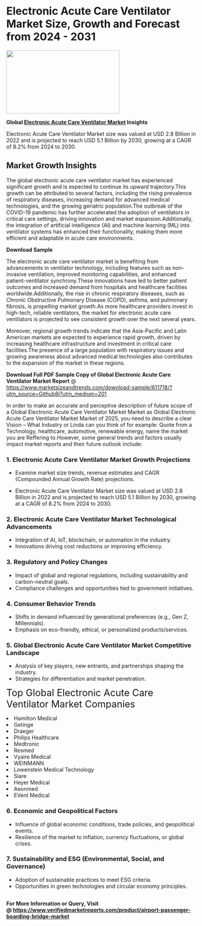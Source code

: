 <H1>Electronic Acute Care Ventilator Market Size, Growth and Forecast from 2024 - 2031</H1><img class="aligncenter size-medium wp-image-584254" src="https://thirdeyenews.in/wp-content/uploads/2024/09/Global-Market-Research-300x168.jpeg" alt="" width="300" height="168" /><p><strong>Global&nbsp;<a href="https://www.marketsizeandtrends.com/download-sample/611718/?utm_source=Github8j?utm_medium=201">Electronic Acute Care Ventilator Market</a> Insights</strong></p><p>Electronic Acute Care Ventilator Market size was valued at USD 2.8 Billion in 2022 and is projected to reach USD 5.1 Billion by 2030, growing at a CAGR of 8.2% from 2024 to 2030.</p><p><h2>Market Growth Insights</h2> <p>The global electronic acute care ventilator market has experienced significant growth and is expected to continue its upward trajectory.This growth can be attributed to several factors, including the rising prevalence of respiratory diseases, increasing demand for advanced medical technologies, and the growing geriatric population.The outbreak of the COVID-19 pandemic has further accelerated the adoption of ventilators in critical care settings, driving innovation and market expansion.Additionally, the integration of artificial intelligence (AI) and machine learning (ML) into ventilator systems has enhanced their functionality, making them more efficient and adaptable in acute care environments.</p> <p><strong>Download Sample</strong></p> <p>The electronic acute care ventilator market is benefiting from advancements in ventilator technology, including features such as non-invasive ventilation, improved monitoring capabilities, and enhanced patient-ventilator synchrony.These innovations have led to better patient outcomes and increased demand from hospitals and healthcare facilities worldwide.Additionally, the rise in chronic respiratory diseases, such as Chronic Obstructive Pulmonary Disease (COPD), asthma, and pulmonary fibrosis, is propelling market growth.As more healthcare providers invest in high-tech, reliable ventilators, the market for electronic acute care ventilators is projected to see consistent growth over the next several years.</p> <p>Moreover, regional growth trends indicate that the Asia-Pacific and Latin American markets are expected to experience rapid growth, driven by increasing healthcare infrastructure and investment in critical care facilities.The presence of a large population with respiratory issues and growing awareness about advanced medical technologies also contributes to the expansion of the market in these regions.</p> <p><span class=""><strong>Download Full PDF Sample Copy of Global Electronic Acute Care Ventilator Market Report</strong> @ <a href="https://www.marketsizeandtrends.com/download-sample/611718/?utm_source=Github8j?utm_medium=201" target="_blank">https://www.marketsizeandtrends.com/download-sample/611718/?utm_source=Github8j?utm_medium=201</a></span></p><p>In order to make an accurate and perceptive description of future scope of a Global&nbsp;Electronic Acute Care Ventilator Market Market as Global&nbsp;Electronic Acute Care Ventilator Market Market of 2025, you need to describe a clear Vision &ndash; What Industry or Linda can you think of for example: Quote from a Technology, healthcare, automotive, renewable energy, name the market you are Reffering to.However, some general trends and factors usually impact market reports and their future outlook include:</p><h3>1.&nbsp;<strong>Electronic Acute Care Ventilator Market Growth Projections</strong></h3><ul><li>Examine market size trends, revenue estimates and CAGR (Compounded Annual Growth Rate) projections.</li><li><p>Electronic Acute Care Ventilator Market size was valued at USD 2.8 Billion in 2022 and is projected to reach USD 5.1 Billion by 2030, growing at a CAGR of 8.2% from 2024 to 2030.</p></li></ul><h3>2.&nbsp;<strong>Electronic Acute Care Ventilator Market Technological Advancements</strong></h3><ul><li>Integration of AI, IoT, blockchain, or automation in the industry.</li><li>Innovations driving cost reductions or improving efficiency.</li></ul><h3>3.&nbsp;<strong>Regulatory and Policy Changes</strong></h3><ul><li>Impact of global and regional regulations, including sustainability and carbon-neutral goals.</li><li>Compliance challenges and opportunities tied to government initiatives.</li></ul><h3>4.&nbsp;<strong>Consumer Behavior Trends</strong></h3><ul><li>Shifts in demand influenced by generational preferences (e.g., Gen Z, Millennials).</li><li>Emphasis on eco-friendly, ethical, or personalized products/services.</li></ul><h3>5.&nbsp;<strong>Global Electronic Acute Care Ventilator Market Competitive Landscape</strong></h3><ul><li>Analysis of key players, new entrants, and partnerships shaping the industry.</li><li>Strategies for differentiation and market penetration.</li></ul><p data-pm-slice="1 1 []"><span style="color: inherit; font-family: inherit; font-size: 25px;">Top Global Electronic Acute Care Ventilator Market Companies</span></p><div class="" data-test-id=""><p><li>Hamilton Medical</li><li> Getinge</li><li> Draeger</li><li> Philips Healthcare</li><li> Medtronic</li><li> Resmed</li><li> Vyaire Medical</li><li> WEINMANN</li><li> Lowenstein Medical Technology</li><li> Siare</li><li> Heyer Medical</li><li> Aeonmed</li><li> EVent Medical</li></p></div><h3>6.&nbsp;<strong>Economic and Geopolitical Factors</strong></h3><ul><li>Influence of global economic conditions, trade policies, and geopolitical events.</li><li>Resilience of the market to inflation, currency fluctuations, or global crises.</li></ul><h3>7.&nbsp;<strong>Sustainability and ESG (Environmental, Social, and Governance)</strong></h3><ul><li>Adoption of sustainable practices to meet ESG criteria.</li><li>Opportunities in green technologies and circular economy principles.</li></ul><h2><strong style="font-size: 14px;">For More Information or Query, Visit @&nbsp;</strong><a style="background-color: #ffffff; font-size: 14px;" href="https://www.marketsizeandtrends.com/report/electronic-acute-care-ventilator-market/" target="_blank">https://www.verifiedmarketreports.com/product/airport-passenger-boarding-bridge-market</a></h2>